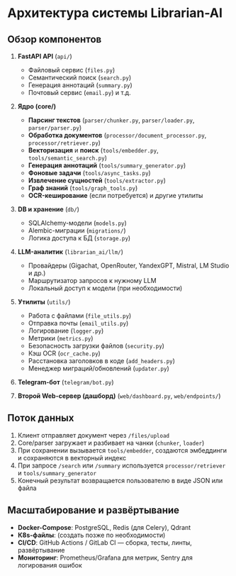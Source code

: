 # Архитектура системы Librarian-AI

## Обзор компонентов

1. **FastAPI API** (`api/`)
   - Файловый сервис (`files.py`)
   - Семантический поиск (`search.py`)
   - Генерация аннотаций (`summary.py`)
   - Почтовый сервис (`email.py`) и т.д.

2. **Ядро (core/)**  
   - **Парсинг текстов** (`parser/chunker.py`, `parser/loader.py`, `parser/parser.py`)  
   - **Обработка документов** (`processor/document_processor.py`, `processor/retriever.py`)  
   - **Векторизация** и **поиск** (`tools/embedder.py`, `tools/semantic_search.py`)  
   - **Генерация аннотаций** (`tools/summary_generator.py`)  
   - **Фоновые задачи** (`tools/async_tasks.py`)  
   - **Извлечение сущностей** (`tools/extractor.py`)  
   - **Граф знаний** (`tools/graph_tools.py`)  
   - **OCR-кеширование** (если потребуется) и другие утилиты

3. **DB и хранение** (`db/`)  
   - SQLAlchemy-модели (`models.py`)  
   - Alembic-миграции (`migrations/`)  
   - Логика доступа к БД (`storage.py`)

4. **LLM-аналитик** (`librarian_ai/llm/`)  
   - Провайдеры (Gigachat, OpenRouter, YandexGPT, Mistral, LM Studio и др.)  
   - Маршрутизатор запросов к нужному LLM  
   - Локальный доступ к модели (при необходимости)

5. **Утилиты** (`utils/`)  
   - Работа с файлами (`file_utils.py`)  
   - Отправка почты (`email_utils.py`)  
   - Логирование (`logger.py`)  
   - Метрики (`metrics.py`)  
   - Безопасность загрузки файлов (`security.py`)  
   - Кэш OCR (`ocr_cache.py`)  
   - Расстановка заголовков в коде (`add_headers.py`)  
   - Менеджер миграций/обновлений (`updater.py`)

6. **Telegram-бот** (`telegram/bot.py`)

7. **Второй Web-сервер (дашборд)** (`web/dashboard.py`, `web/endpoints/`)

## Поток данных

1. Клиент отправляет документ через `/files/upload`  
2. Core/parser загружает и разбивает на чанки (`chunker`, `loader`)  
3. При сохранении вызывается `tools/embedder`, создаются эмбеддинги и сохраняются в векторный индекс  
4. При запросе `/search` или `/summary` используется `processor/retriever` и `tools/summary_generator`  
5. Конечный результат возвращается пользователю в виде JSON или файла  

## Масштабирование и развёртывание

- **Docker-Compose**: PostgreSQL, Redis (для Celery), Qdrant  
- **К8s-файлы**: (создать позже по необходимости)  
- **CI/CD**: GitHub Actions / GitLab CI — сборка, тесты, линты, развёртывание  
- **Мониторинг**: Prometheus/Grafana для метрик, Sentry для логирования ошибок 